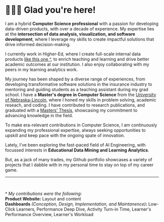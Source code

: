 # 🙋🏻‍♀️ Glad you're here!

I am a hybrid **Computer Science professional** with a passion for developing data-driven products, with over a decade of experience. My expertise lies at the **intersection of data analysis, visualization, and software development**, where I leverage my skills to create impactful solutions that drive informed decision-making.

I currently work in Higher-Ed, where I create full-scale internal data products [like this one ^](https://analytics.unl.edu/), to enrich teaching and learning and drive better academic outcomes at our institution. I also enjoy collaborating with my peers in my learning analytics work.

My journey has been shaped by a diverse range of experiences, from developing transformative software solutions in the insurance industry to mentoring and guiding students as a teaching assistant during my grad school. I have a **Master's degree in Computer Science** from the [University of Nebraska-Lincoln](https://www.unl.edu/), where I honed my skills in problem solving, academic reseach, and coding. I have contributed to research publications, and graduated with a [Masters' Thesis](https://digitalcommons.unl.edu/computerscidiss/118/), showcasing my commitment to advancing knowledge in the field.

To make era-relevant contributions in Computer Science, I am continuously expanding my professional expertise, always seeking opportunities to upskill and keep pace with the ongoing spate of innovation.

Lately, I’ve been exploring the fast-paced field of AI Engineering, with focussed interests in **Educational Data Mining and Learning Analytics**. 

But, as a jack of many trades, my Github portfolio showcases a variety of projects that I dabble with in my personal time to stay on top of my career game. 

---
<br>

**^** _My_ _contributions were the following:_ <br>
**Product Website:** Layout and content<br>
**Dashboards** _(Conception, Design, Implementation, and Maintanence)_**:** Low-Click Learners, Performance Deep Dive, Activity Turn-in Time, Learner's Performance Overview, Learner's Workload 
